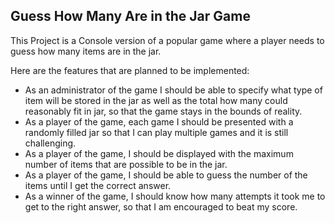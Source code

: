 <h2>Guess How Many Are in the Jar Game</h2>
<p>This Project is a Console version of a popular game where a player needs to guess how many items are in the jar.</p>
<p>Here are the features that are planned to be implemented:</p>
<ul>
  <li>As an administrator of the game I should be able to specify what type of item will be stored in the jar as well as the total how many could reasonably fit in jar, so that the game stays in the bounds of reality.</li>
  <li>As a player of the game, each game I should be presented with a randomly filled jar so that I can play multiple games and it is still challenging.</li>
  <li>As a player of the game, I should be displayed with the maximum number of items that are possible to be in the jar.</li>
  <li>As a player of the game, I should be able to guess the number of the items until I get the correct answer.</li>
  <li>As a winner of the game, I should know how many attempts it took me to get to the right answer, so that I am encouraged to beat my score.</li>

